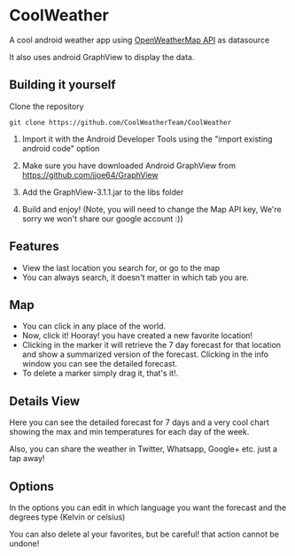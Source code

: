CoolWeather
===========

A cool android weather app using [OpenWeatherMap API](www.openweathermap.org) as datasource

It also uses android GraphView to display the data.
  
Building it yourself
--------------------
Clone the repository

    git clone https://github.com/CoolWeatherTeam/CoolWeather

1. Import it with the Android Developer Tools using the "import existing android code" option

2. Make sure you have downloaded Android GraphView from https://github.com/jjoe64/GraphView

3. Add the GraphView-3.1.1.jar to the libs folder

4. Build and enjoy! (Note, you will need to change the Map API key, We're sorry we won't share our google account :))  

Features
-----

* View the last location you search for, or go to the map
* You can always search, it doesn't matter in which tab you are.

Map
---
* You can click in any place of the world.
* Now, click it! Hooray! you have created a new favorite location!
* Clicking in the marker it will retrieve the 7 day forecast for that location and show 
    a summarized version of the forecast. Clicking in the info window you can see the detailed forecast.
* To delete a marker simply drag it, that's it!.

Details View
------------
Here you can see the detailed forecast for 7 days and a very cool chart showing the max and min temperatures for
each day of the week.

Also, you can share the weather in Twitter, Whatsapp, Google+ etc. just a tap away!

Options
-------
In the options you can edit in which language you want the forecast and the degrees type (Kelvin or celsius)

You can also delete al your favorites, but be careful! that action cannot be undone!
